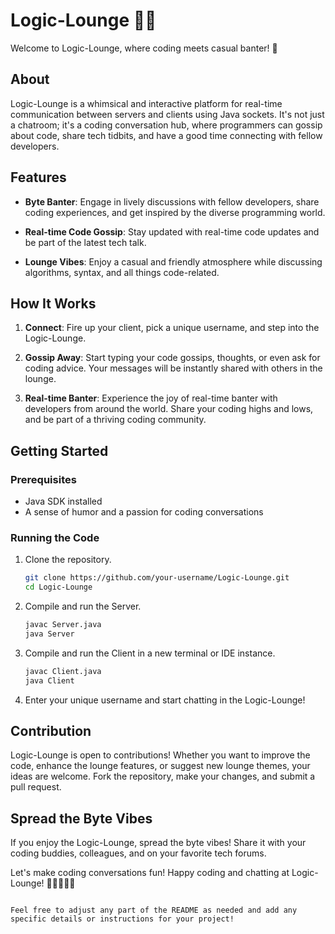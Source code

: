 # Logic-Lounge 🤖💬

Welcome to Logic-Lounge, where coding meets casual banter! 🚀

## About
Logic-Lounge is a whimsical and interactive platform for real-time communication between servers and clients using Java sockets. It's not just a chatroom; it's a coding conversation hub, where programmers can gossip about code, share tech tidbits, and have a good time connecting with fellow developers.

## Features

- **Byte Banter**: Engage in lively discussions with fellow developers, share coding experiences, and get inspired by the diverse programming world.

- **Real-time Code Gossip**: Stay updated with real-time code updates and be part of the latest tech talk.

- **Lounge Vibes**: Enjoy a casual and friendly atmosphere while discussing algorithms, syntax, and all things code-related.

## How It Works

1. **Connect**: Fire up your client, pick a unique username, and step into the Logic-Lounge.

2. **Gossip Away**: Start typing your code gossips, thoughts, or even ask for coding advice. Your messages will be instantly shared with others in the lounge.

3. **Real-time Banter**: Experience the joy of real-time banter with developers from around the world. Share your coding highs and lows, and be part of a thriving coding community.

## Getting Started

### Prerequisites
- Java SDK installed
- A sense of humor and a passion for coding conversations

### Running the Code
1. Clone the repository.
   ```sh
   git clone https://github.com/your-username/Logic-Lounge.git
   cd Logic-Lounge
   ```

2. Compile and run the Server.
   ```sh
   javac Server.java
   java Server
   ```

3. Compile and run the Client in a new terminal or IDE instance.
   ```sh
   javac Client.java
   java Client
   ```

4. Enter your unique username and start chatting in the Logic-Lounge!

## Contribution

Logic-Lounge is open to contributions! Whether you want to improve the code, enhance the lounge features, or suggest new lounge themes, your ideas are welcome. Fork the repository, make your changes, and submit a pull request.

## Spread the Byte Vibes

If you enjoy the Logic-Lounge, spread the byte vibes! Share it with your coding buddies, colleagues, and on your favorite tech forums.

Let's make coding conversations fun! Happy coding and chatting at Logic-Lounge! 🎉👩‍💻👨‍💻
```

Feel free to adjust any part of the README as needed and add any specific details or instructions for your project!
